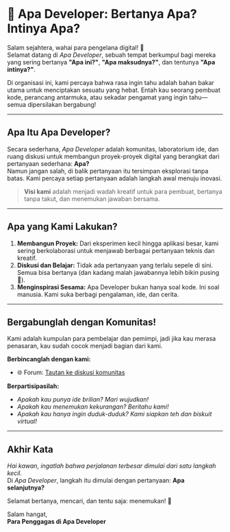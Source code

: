# 🏰 Apa Developer: Bertanya Apa? Intinya Apa?

Salam sejahtera, wahai para pengelana digital! 👑  
Selamat datang di _Apa Developer_, sebuah tempat berkumpul bagi mereka yang sering bertanya **"Apa ini?"**, **"Apa maksudnya?"**, dan tentunya **"Apa intinya?"**.

Di organisasi ini, kami percaya bahwa rasa ingin tahu adalah bahan bakar utama untuk menciptakan sesuatu yang hebat. Entah kau seorang pembuat kode, perancang antarmuka, atau sekadar pengamat yang ingin tahu—semua dipersilakan bergabung!

---

## **Apa Itu Apa Developer?**
Secara sederhana, _Apa Developer_ adalah komunitas, laboratorium ide, dan ruang diskusi untuk membangun proyek-proyek digital yang berangkat dari pertanyaan sederhana: **Apa?**  
Namun jangan salah, di balik pertanyaan itu tersimpan eksplorasi tanpa batas. Kami percaya setiap pertanyaan adalah langkah awal menuju inovasi.

> **Visi kami** adalah menjadi wadah kreatif untuk para pembuat, bertanya tanpa takut, dan menemukan jawaban bersama.

---

## **Apa yang Kami Lakukan?**
1. **Membangun Proyek:** Dari eksperimen kecil hingga aplikasi besar, kami sering berkolaborasi untuk menjawab berbagai pertanyaan teknis dan kreatif.
2. **Diskusi dan Belajar:** Tidak ada pertanyaan yang terlalu sepele di sini. Semua bisa bertanya (dan kadang malah jawabannya lebih bikin pusing 🤔).
3. **Menginspirasi Sesama:** Apa Developer bukan hanya soal kode. Ini soal manusia. Kami suka berbagi pengalaman, ide, dan cerita.

---

## **Bergabunglah dengan Komunitas!**
Kami adalah kumpulan para pembelajar dan pemimpi, jadi jika kau merasa penasaran, kau sudah cocok menjadi bagian dari kami.

**Berbincanglah dengan kami:**
- 🌐 Forum: [Tautan ke diskusi komunitas](https://discord.gg/ybanDqVTsA)
<!--- - 📚 Dokumentasi: [Mulai dari sini](#) -->
<!--- - 🛠 Proyek yang sedang dikerjakan: [Lihat daftar proyek](#) -->

**Berpartisipasilah:**
- _Apakah kau punya ide brilian? Mari wujudkan!_
- _Apakah kau menemukan kekurangan? Beritahu kami!_
- _Apakah kau hanya ingin duduk-duduk? Kami siapkan teh dan biskuit virtual!_

---

## **Akhir Kata**
_Hai kawan, ingatlah bahwa perjalanan terbesar dimulai dari satu langkah kecil._  
Di _Apa Developer_, langkah itu dimulai dengan pertanyaan: **Apa selanjutnya?**

Selamat bertanya, mencari, dan tentu saja: menemukan! 🚀

Salam hangat,  
**Para Penggagas di Apa Developer**
